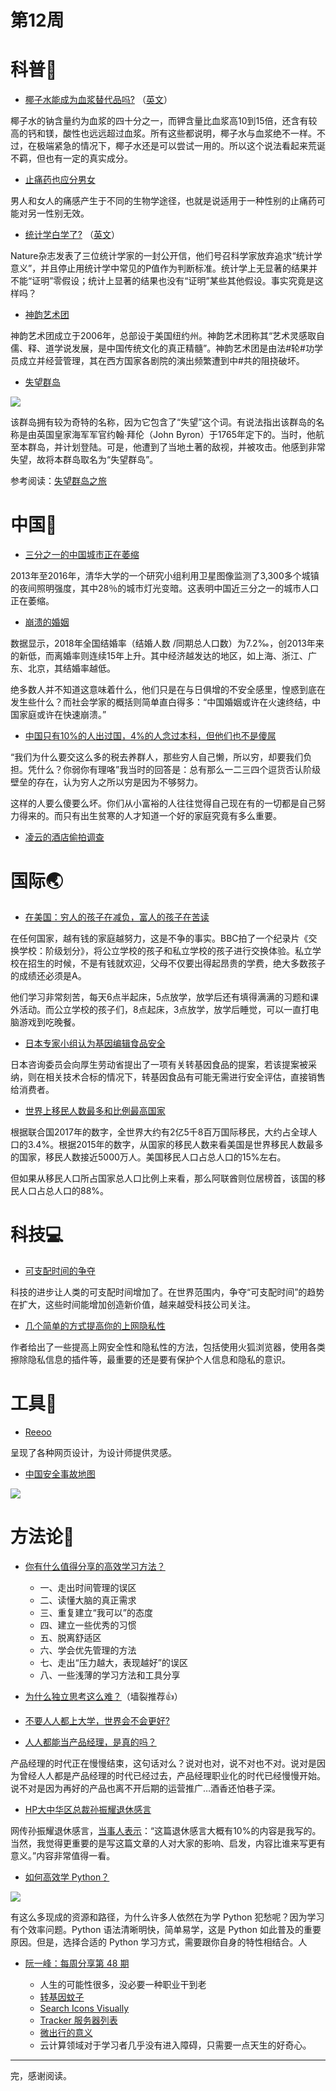 # 第12周

# 科普📔

* [椰子水能成为血浆替代品吗?](http://tech.sina.com.cn/d/v/2014-12-10/doc-iavxeafr6579286.shtml) （[英文](http://www.abc.net.au/science/articles/2014/12/09/4143229.htm)）

椰子水的钠含量约为血浆的四十分之一，而钾含量比血浆高10到15倍，还含有较高的钙和镁，酸性也远远超过血浆。所有这些都说明，椰子水与血浆绝不一样。不过，在极端紧急的情况下，椰子水还是可以尝试一用的。所以这个说法看起来荒诞不羁，但也有一定的真实成分。

* [止痛药也应分男女](https://www.wired.com/story/womens-pain-is-different-from-mens-the-drugs-could-be-too/)

男人和女人的痛感产生于不同的生物学途径，也就是说适用于一种性别的止痛药可能对另一性别无效。

* [统计学白学了?](https://mp.weixin.qq.com/s/7YtFivNSQNGSus6x2jHaSQ) （[英文](https://www.nature.com/articles/d41586-019-00857-9)）

Nature杂志发表了三位统计学家的一封公开信，他们号召科学家放弃追求“统计学意义”，并且停止用统计学中常见的P值作为判断标准。统计学上无显著的结果并不能“证明”零假设；统计上显著的结果也没有“证明”某些其他假设。事实究竟是这样吗？

* [神韵艺术团](https://zh.wikipedia.org/wiki/%E7%A5%9E%E9%9F%B5%E8%89%BA%E6%9C%AF%E5%9B%A2)

神韵艺术团成立于2006年，总部设于美国纽约州。神韵艺术团称其“艺术灵感取自儒、释、道学说发展，是中国传统文化的真正精髓”。神韵艺术团是由法#轮#功学员成立并经营管理，其在西方国家各剧院的演出频繁遭到中#共的阻挠破坏。

* [失望群岛](https://zh.wikipedia.org/zh-cn/%E5%A4%B1%E6%9C%9B%E7%BE%A4%E5%B3%B6)

![](assets/week_12/image01.png)

该群岛拥有较为奇特的名称，因为它包含了“失望”这个词。有说法指出该群岛的名称是由英国皇家海军军官约翰·拜伦（John Byron）于1765年定下的。当时，他航至本群岛，并计划登陆。可是，他遭到了当地土著的敌视，并被攻击。他感到非常失望，故将本群岛取名为“失望群岛”。

参考阅读：[失望群岛之旅](http://www.bbc.com/travel/story/20190319-a-journey-to-the-disappointment-islands)

# 中国💖

* [三分之一的中国城市正在萎缩](https://www.scmp.com/economy/china-economy/article/3002219/almost-one-third-chinese-cities-are-shrinking-city-planners)

2013年至2016年，清华大学的一个研究小组利用卫星图像监测了3,300多个城镇的夜间照明强度，其中28％的城市灯光变暗。这表明中国近三分之一的城市人口正在萎缩。

* [崩溃的婚姻 ](https://www.sohu.com/a/302634595_313170)

数据显示，2018年全国结婚率（结婚人数 /同期总人口数）为7.2‰，创2013年来的新低，而离婚率则连续15年上升。其中经济越发达的地区，如上海、浙江、广东、北京，其结婚率越低。

绝多数人并不知道这意味着什么，他们只是在与日俱增的不安全感里，惶惑到底在发生些什么？而社会学家的概括则简单直白得多：“中国婚姻或许在火速终结，中国家庭或许在快速崩溃。”

* [中国只有10%的人出过国，4%的人念过本科，但他们也不是傻屌](https://mp.weixin.qq.com/s/uforkw2-idCYAiUSRK-1Ww)

“我们为什么要交这么多的税去养群人，那些穷人自己懒，所以穷，却要我们负担。凭什么？你弱你有理咯”我当时的回答是：总有那么一二三四个逗货否认阶级壁垒的存在，认为穷人之所以穷是因为不够努力。

这样的人要么傻要么坏。你们从小富裕的人往往觉得自己现在有的一切都是自己努力得来的。而只有出生贫寒的人才知道一个好的家庭究竟有多么重要。

* [凌云的酒店偷拍调查](https://mp.weixin.qq.com/s/6M6UUN6fjjD3Oy5IBIspNA)

# 国际🌏

* [在美国：穷人的孩子在减负，富人的孩子在苦读](https://mp.weixin.qq.com/s/ZrKOvR_1lAnnA2Dpr14u5A)

在任何国家，越有钱的家庭越努力，这是不争的事实。BBC拍了一个纪录片《交换学校：阶级划分》，将公立学校的孩子和私立学校的孩子进行交换体验。私立学校在招生的时候，不是有钱就欢迎，父母不仅要出得起昂贵的学费，绝大多数孩子的成绩还必须是A。

他们学习非常刻苦，每天6点半起床，5点放学，放学后还有填得满满的习题和课外活动。而公立学校的孩子们，8点起床，3点放学，放学后睡觉，可以一直打电脑游戏到吃晚餐。

* [日本专家小组认为基因编辑食品安全](https://www.sciencemag.org/news/2019/03/gene-edited-foods-are-safe-japanese-panel-concludes)

日本咨询委员会向厚生劳动省提出了一项有关转基因食品的提案，若该提案被采纳，则在相关技术合标的情况下，转基因食品有可能无需进行安全评估，直接销售给消费者。

* [世界上移民人数最多和比例最高国家](https://www.bbc.com/zhongwen/simp/world-47667454)

根据联合国2017年的数字，全世界大约有2亿5千8百万国际移民，大约占全球人口的3.4%。根据2015年的数字，从国家的移民人数来看美国是世界移民人数最多的国家，移民人数接近5000万人。美国移民人口占总人口的15%左右。

但如果从移民人口所占国家总人口比例上来看，那么阿联酋则位居榜首，该国的移民人口占总人口的88%。

# 科技💻

* [可支配时间的争夺](http://cn.nikkei.com/columnviewpoint/column/34562-2019-03-12-05-00-40.html)

科技的进步让人类的可支配时间增加了。在世界范围内，争夺“可支配时间”的趋势在扩大，这些时间能增加创造新价值，越来越受科技公司关注。

* [几个简单的方式提高你的上网隐私性](https://thetoolsweneed.com/a-few-simple-steps-to-vastly-increase-your-privacy-online/)

作者给出了一些提高上网安全性和隐私性的方法，包括使用火狐浏览器，使用各类擦除隐私信息的插件等，最重要的还是要有保护个人信息和隐私的意识。

# 工具🔑

* [Reeoo](https://reeoo.com/sim-sim-falafel)

呈现了各种网页设计，为设计师提供灵感。

* [中国安全事故地图](https://maps.clb.org.hk/accidents/zh-cn)

![](assets/week_12/image02.png)


# 方法论📕

* [你有什么值得分享的高效学习方法？](https://www.douban.com/note/708967693/)

  * 一、走出时间管理的误区
  * 二、读懂大脑的真正需求
  * 三、重复建立“我可以”的态度
  * 四、建立一些优秀的习惯
  * 五、脱离舒适区
  * 六、学会优先管理的方法
  * 七、走出“压力越大，表现越好”的误区
  * 八、一些浅薄的学习方法和工具分享


* [为什么独立思考这么难？](https://program-think.blogspot.com/2019/03/Why-Thinking-Hard-So-Hard.html?m=1)（墙裂推荐👍）

* [不要人人都上大学，世界会不会更好?](https://www.theatlantic.com/magazine/archive/2018/01/whats-college-good-for/546590/)

* [人人都能当产品经理，是真的吗？](https://daily.zhihu.com/story/9708804)

产品经理的时代正在慢慢结束，这句话对么？说对也对，说不对也不对。说对是因为曾经人人都是产品经理的时代已经过去，产品经理职业化的时代已经慢慢开始。说不对是因为再好的产品也离不开后期的运营推广…酒香还怕巷子深。

* [HP大中华区总裁孙振耀退休感言](https://www.douban.com/group/topic/2718459/)

网传孙振耀退休感言，[当事人表示](http://it.sohu.com/20090320/n262919003.shtml)：“这篇退休感言大概有10%的内容是我写的。当然，我觉得更重要的是写这篇文章的人对大家的影响、启发，内容比谁来写更有意义。”内容非常值得一看。

* [如何高效学 Python？](https://sspai.com/post/53500)

![](assets/week_12/image03.png)

有这么多现成的资源和路径，为什么许多人依然在为学 Python 犯愁呢？因为学习有个效率问题。Python 语法清晰明快，简单易学，这是 Python 如此普及的重要原因。但是，选择合适的 Python 学习方式，需要跟你自身的特性相结合。人

* [阮一峰：每周分享第 48 期](http://www.ruanyifeng.com/blog/2019/03/weekly-issue-48.html)

  * 人生的可能性很多，没必要一种职业干到老
  * [转基因蚊子](https://www.npr.org/sections/goatsandsoda/2019/02/20/693735499/scientists-release-controversial-genetically-modified-mosquitoes-in-high-securit)
  * [Search Icons Visually](http://compute.vision/nouns/index.html)
  * [Tracker 服务器列表](https://newtrackon.com/list)
  * [微出行的意义](https://florentcrivello.com/index.php/2019/01/28/five-promises-of-micromobility/)
  * 云计算领域对于学习者几乎没有进入障碍，只需要一点天生的好奇心。

---
完，感谢阅读。